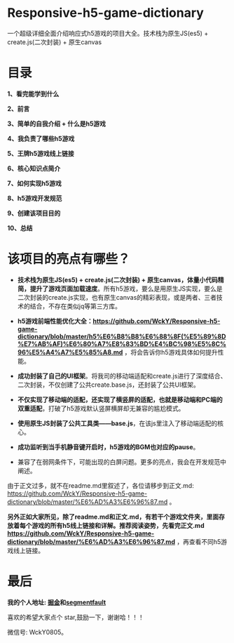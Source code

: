 # Responsive-h5-game-dictionary
一个超级详细全面介绍响应式h5游戏的项目大全。技术栈为原生JS(es5) + create.js(二次封装) + 原生canvas

# 目录

**1、看完能学到什么**

**2、前言**

**3、简单的自我介绍 + 什么是h5游戏**

**4、我负责了哪些h5游戏**

**5、王牌h5游戏线上链接**

**6、核心知识点简介**

**7、如何实现h5游戏**

**8、h5游戏开发规范**

**9、创建该项目目的**

**10、总结**

# 该项目的亮点有哪些？

- **技术栈为原生JS(es5) + create.js(二次封装) + 原生canvas，体量小代码精简，提升了游戏页面加载速度**。所有h5游戏，要么是用原生JS实现，要么是二次封装的create.js实现，也有原生canvas的精彩表现，或是两者、三者技术的结合，不存在类似jq等第三方库。

- **h5游戏前端性能优化大全：https://github.com/WckY/Responsive-h5-game-dictionary/blob/master/h5%E6%B8%B8%E6%88%8F(%E5%89%8D%E7%AB%AF)%E6%80%A7%E8%83%BD%E4%BC%98%E5%8C%96%E5%A4%A7%E5%85%A8.md** ，将会告诉你h5游戏具体如何提升性能。

- **成功封装了自己的UI框架**。将我司的移动端适配和create.js进行了深度结合、二次封装，不仅创建了公共create.base.js，还封装了公共UI框架。

- **不仅实现了移动端的适配，还实现了横竖屏的适配，也就是移动端和PC端的双重适配**，打破了h5游戏默认竖屏横屏却无兼容的尴尬模式。

- **使用原生JS封装了公共工具类——base.js**，在该js里注入了移动端适配的核心。

- **成功监听到当手机静音键开启时，h5游戏的BGM也对应的pause**。

- 兼容了在弱网条件下，可能出现的白屏问题。更多的亮点，我会在开发规范中阐述。

由于正文过多，就不在readme.md里叙述了，各位请移步到正文.md: https://github.com/WckY/Responsive-h5-game-dictionary/blob/master/%E6%AD%A3%E6%96%87.md 。

**另外正如大家所见，除了readme.md和正文.md，有若干个游戏文件夹，里面存放着每个游戏的所有h5线上链接和详解。推荐阅读姿势，先看完正文.md https://github.com/WckY/Responsive-h5-game-dictionary/blob/master/%E6%AD%A3%E6%96%87.md** ，再查看不同h5游戏线上链接。

# 最后

**我的个人地址: [掘金](https://juejin.im/user/58ba32a9ac502e006bed7ddc)和[segmentfault](https://segmentfault.com/u/wcky/articles)**

喜欢的希望大家点个 star,鼓励一下，谢谢哈！！！

微信号: WckY0805。
